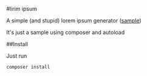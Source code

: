 #lirim ipsum

A simple (and stupid) lorem ipsum generator ([sample](http://lirimipsim.maztch.es))

It's just a sample using composer and autoload

##Install

Just run

	composer install
